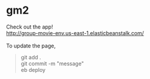 # gm2

Check out the app! </br>
http://group-movie-env.us-east-1.elasticbeanstalk.com/</br>
</br>
To update the page,

> git add . </br>
> git commit -m "message" </br>
> eb deploy </br>
